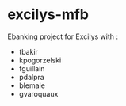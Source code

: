 excilys-mfb
===========

Ebanking project for Excilys with :
- tbakir
- kpogorzelski
- fguillain
- pdalpra
- blemale
- gvaroquaux
